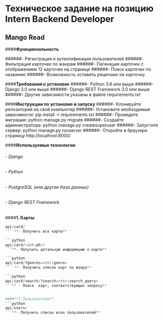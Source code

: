 # Техническое задание на позицию Intern Backend Developer

## Mango Read

####**Функциональность**

######- Регистрация и аутентификация пользователей
######- Фильтрация карточек по жанрам
######- Пагинация карточек с отображением 12 карточек на странице
######- Поиск карточек по названию
######- Возможность оставить рецензию на карточку

####**Требования к установке**
######- Python 3.6 или выше
######- Django 3.0 или выше
######- Django REST Framework 3.0 или выше
######- Другие зависимости указаны в файле requirements.txt

####**Инструкции по установке и запуску**
######- Клонируйте репозиторий на свой компьютер
######- Установите необходимые зависимости: pip install -r requirements.txt
######- Проведите миграции: python manage.py migrate
######- Создайте администратора: python manage.py createsuperuser
######- Запустите сервер: python manage.py runserver
######- Откройте в браузере страницу http://localhost:8000/

####**Используемые технологии**
###### - Django
###### - Python
###### - PostgreSQL (или другая база данных)
###### - Django REST Framework

####**1. Карты**

```python
api/card/
``` **- Получить все карты**

```python
api/card/<int:pk>/ 
```**- Получить детальную информацию о карте**

```python
api/card/?genres=<str:genre>
``` **- Получить список карт по жанру**

```python
api/card/search/?search=<str:search_query>
```** - Поиск  карт, соответствующих запросу**


####**1.Пользователи**
```python
api/users/ 
```**- Получить список всех пользователей**
